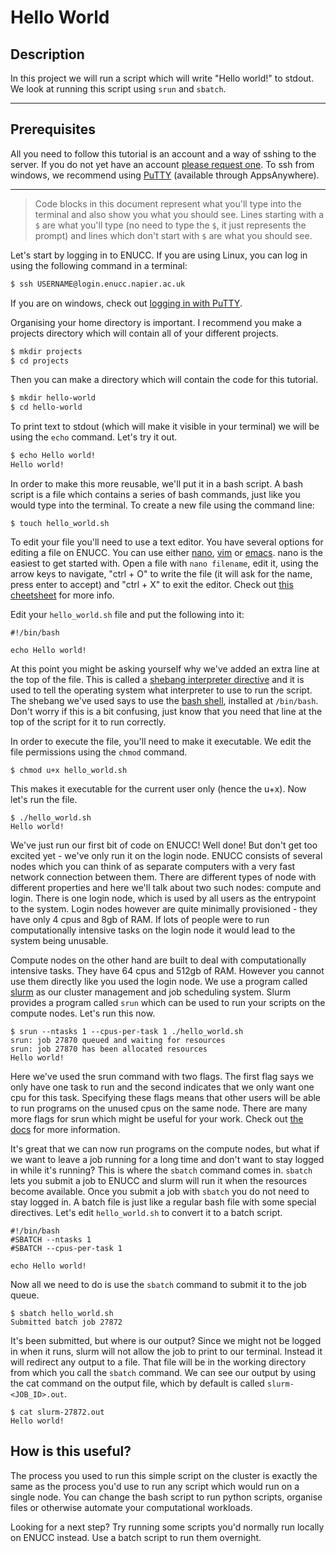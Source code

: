 # Hello World

## Description

In this project we will run a script which will write "Hello world!" to stdout. We look at running this script using `srun` and `sbatch`.

---  

## Prerequisites

All you need to follow this tutorial is an account and a way of sshing to the server. If you do not yet have an account [please request one](https://staff.napier.ac.uk/services/cit/Pages/ENU-Compute-Cluster.aspx). To ssh from windows, we recommend using [PuTTY](https://putty.org/) (available through AppsAnywhere).

---  

> Code blocks in this document represent what you'll type into the terminal and also show you what you should see. Lines starting with a `$` are what you'll type (no need to type the `$`, it just represents the prompt) and lines which don't start with `$` are what you should see.

Let's start by logging in to ENUCC. If you are using Linux, you can log in using the following command in a terminal:
```bash
$ ssh USERNAME@login.enucc.napier.ac.uk
```

If you are on windows, check out [logging in with PuTTY](/useful-extras/logging-in-with-putty).

Organising your home directory is important. I recommend you make a projects directory which will contain all of your different projects. 
```bash
$ mkdir projects
$ cd projects
```

Then you can make a directory which will contain the code for this tutorial.
```bash
$ mkdir hello-world
$ cd hello-world
```

To print text to stdout (which will make it visible in your terminal) we will be using the `echo` command. Let's try it out.
```bash
$ echo Hello world!
Hello world!
```

In order to make this more reusable, we'll put it in a bash script. A bash script is a file which contains a series of bash commands, just like you would type into the terminal. To create a new file using the command line:
```
$ touch hello_world.sh
```

To edit your file you'll need to use a text editor. You have several options for editing a file on ENUCC. You can use either [nano](https://www.nano-editor.org/), [vim](https://www.vim.org/) or [emacs](https://www.gnu.org/software/emacs/). nano is the easiest to get started with. Open a file with `nano filename`, edit it, using the arrow keys to navigate, "ctrl + O" to write the file (it will ask for the name, press enter to accept) and "ctrl + X" to exit the editor. Check out [this cheetsheet](https://www.nano-editor.org/dist/latest/cheatsheet.html) for more info.

Edit your `hello_world.sh` file and put the following into it:

```
#!/bin/bash

echo Hello world!
```

At this point you might be asking yourself why we've added an extra line at the top of the file. This is called a [shebang interpreter directive](https://en.wikipedia.org/wiki/Shebang_%28Unix%29) and it is used to tell the operating system what interpreter to use to run the script. The shebang we've used says to use the [bash shell](https://en.wikipedia.org/wiki/Bash_(Unix_shell)), installed at `/bin/bash`. Don't worry if this is a bit confusing, just know that you need that line at the top of the script for it to run correctly.

In order to execute the file, you'll need to make it executable. We edit the file permissions using the `chmod` command.

```
$ chmod u+x hello_world.sh
```
This makes it executable for the current user only (hence the u+x). Now let's run the file.

```
$ ./hello_world.sh
Hello world!
```

We've just run our first bit of code on ENUCC! Well done! But don't get too excited yet - we've only run it on the login node. ENUCC consists of several nodes which you can think of as separate computers with a very fast network connection between them. There are different types of node with different properties and here we'll talk about two such nodes: compute and login. There is one login node, which is used by all users as the entrypoint to the system. Login nodes however are quite minimally provisioned - they have only 4 cpus and 8gb of RAM. If lots of people were to run computationally intensive tasks on the login node it would lead to the system being unusable.

Compute nodes on the other hand are built to deal with computationally intensive tasks. They have 64 cpus and 512gb of RAM. However you cannot use them directly like you used the login node. We use a program called [slurm](https://slurm.schedmd.com/) as our cluster management and job scheduling system. Slurm provides a program called `srun` which can be used to run your scripts on the compute nodes. Let's run this now.

```
$ srun --ntasks 1 --cpus-per-task 1 ./hello_world.sh
srun: job 27870 queued and waiting for resources
srun: job 27870 has been allocated resources
Hello world!
```

Here we've used the srun command with two flags. The first flag says we only have one task to run and the second indicates that we only want one cpu for this task. Specifying these flags means that other users will be able to run programs on the unused cpus on the same node. There are many more flags for srun which might be useful for your work. Check out [the docs](https://slurm.schedmd.com/srun.html) for more information.

It's great that we can now run programs on the compute nodes, but what if we want to leave a job running for a long time and don't want to stay logged in while it's running? This is where the `sbatch` command comes in. `sbatch` lets you submit a job to ENUCC and slurm will run it when the resources become available. Once you submit a job with `sbatch` you do not need to stay logged in. A batch file is just like a regular bash file with some special directives. Let's edit `hello_world.sh` to convert it to a batch script.

```
#!/bin/bash
#SBATCH --ntasks 1
#SBATCH --cpus-per-task 1

echo Hello world!
```

Now all we need to do is use the `sbatch` command to submit it to the job queue.

```
$ sbatch hello_world.sh
Submitted batch job 27872
```

It's been submitted, but where is our output? Since we might not be logged in when it runs, slurm will not allow the job to print to our terminal. Instead it will redirect any output to a file. That file will be in the working directory from which you call the `sbatch` command. We can see our output by using the cat command on the output file, which by default is called `slurm-<JOB_ID>.out`.

```
$ cat slurm-27872.out
Hello world!
```

## How is this useful?

The process you used to run this simple script on the cluster is exactly the same as the process you'd use to run any script which would run on a single node. You can change the bash script to run python scripts, organise files or otherwise automate your computational workloads.

Looking for a next step? Try running some scripts you'd normally run locally on ENUCC instead. Use a batch script to run them overnight.

